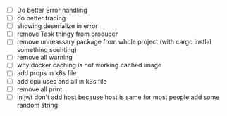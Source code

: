 - [ ] Do better Error handling
- [ ] do better tracing
- [ ] showing deserialize in error 
- [ ] remove Task thingy from producer 
- [ ] remove unneassary package from whole project
(with cargo instlal something soehting)
- [ ] remove all warning
- [ ] why docker caching is not working cached image
- [ ] add props in k8s file
- [ ] add cpu uses and all in k3s file
- [ ] remove all print
- [ ] in jwt don't add host because host is same for most people add some random string
